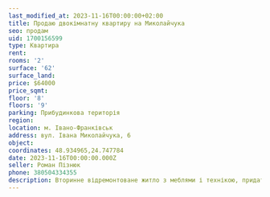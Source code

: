 ```yaml
---
last_modified_at: 2023-11-16T00:00:00+02:00
title: Продаю двокімнатну квартиру на Миколайчука
seo: продам
uid: 1700156599
type: Квартира
rent:
rooms: '2'
surface: '62'
surface_land:
price: $64000
price_sqmt:
floor: '8'
floors: '9'
parking: Прибудинкова територія
region:
location: м. Івано-Франківськ
address: вул. Івана Миколайчука, 6
object:
coordinates: 48.934965,24.747784
date: 2023-11-16T00:00:00.000Z
seller: Роман Пізнюк
phone: 380504334355
description: Вторинне відремонтоване житло з меблями і технікою, придатне для проживання
---
```

